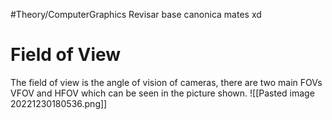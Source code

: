 #Theory/ComputerGraphics 
Revisar base canonica mates xd

# Field of View
The field of view is the angle of vision of cameras, there are two main FOVs VFOV and HFOV which can be seen in the picture shown.
![[Pasted image 20221230180536.png]]

